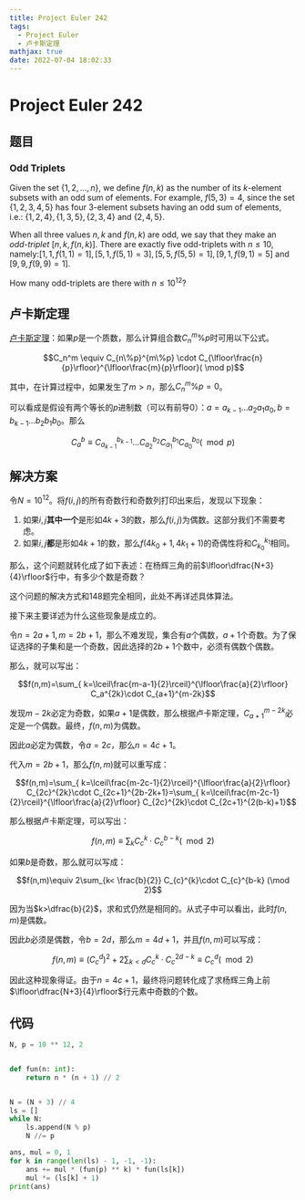 ```yaml
---
title: Project Euler 242
tags:
  - Project Euler
  - 卢卡斯定理
mathjax: true
date: 2022-07-04 18:02:33
---
```


<escape><!-- more --></escape>

# Project Euler 242

## 题目

### Odd Triplets

Given the set $\{1,2,\dots,n\}$, we define $f(n,k)$ as the number of its $k$-element subsets with an odd sum of elements. For example, $f(5,3)=4$, since the set $\{1,2,3,4,5\}$ has four $3$-element subsets having an odd sum of elements, i.e.: $\{1,2,4\}, \{1,3,5\}, \{2,3,4\}$ and $\{2,4,5\}$.

When all three values $n, k$ and $f(n,k)$ are odd, we say that they make an *odd-triplet* $[n,k,f(n,k)]$.
There are exactly five odd-triplets with $n\le10$, namely:$[1,1,f(1,1)=1], [5,1,f(5,1)=3], [5,5,f(5,5)=1], [9,1,f(9,1)=5]$ and $[9,9,f(9,9)=1]$.

How many odd-triplets are there with $n\le10^{12}$?

## 卢卡斯定理

[卢卡斯定理](https://en.wikipedia.org/wiki/Lucas%27s_theorem)：如果$p$是一个质数，那么计算组合数$C_n^m\% p$时可用以下公式。

$$C_n^m \equiv C_{n\%p}^{m\%p} \cdot C_{\lfloor\frac{n}{p}\rfloor}^{\lfloor\frac{m}{p}\rfloor}( \mod p)$$

其中，在计算过程中，如果发生了$m>n$，那么$C_n^m\%p=0$。

可以看成是假设有两个等长的$p$进制数（可以有前导$0$）：$a=a_{k-1}\dots a_2a_1a_0,b= b_{k-1}\dots b_2b_1b_0$。那么

$$C_a^b\equiv  C_{a_{k-1}}^{b_{k-1}}\dots C_{a_2}^{b_2}C_{a_1}^{b_1}C_{a_0}^{b_0}(\mod p) $$

## 解决方案

令$N=10^{12}$。将$f(i,j)$的所有奇数行和奇数列打印出来后，发现以下现象：

1. 如果$i,j$**其中一个**是形如$4k+3$的数，那么$f(i,j)$为偶数。这部分我们不需要考虑。
2. 如果$i,j$**都**是形如$4k+1$的数，那么$f(4k_0+1,4k_1+1)$的奇偶性将和$C_{k_0}^{k_1}$相同。

那么，这个问题就转化成了如下表述：在杨辉三角的前$\lfloor\dfrac{N+3}{4}\rfloor$行中，有多少个数是奇数？

这个问题的解决方式和148题完全相同，此处不再详述具体算法。

接下来主要详述为什么这些现象是成立的。

令$n=2a+1,m=2b+1$，那么不难发现，集合有$a$个偶数，$a+1$个奇数。为了保证选择的子集和是一个奇数，因此选择的$2b+1$个数中，必须有偶数个偶数。

那么，就可以写出：

$$f(n,m)=\sum_{ k=\lceil\frac{m-a-1}{2}\rceil}^{\lfloor\frac{a}{2}\rfloor} C_a^{2k}\cdot C_{a+1}^{m-2k}$$

发现$m-2k$必定为奇数，如果$a+1$是偶数，那么根据卢卡斯定理，$C_{a+1}^{m-2k}$必定是一个偶数。最终，$f(n,m)$为偶数。

因此$a$必定为偶数，令$a=2c$，那么$n=4c+1$。

代入$m=2b+1$，那么$f(n,m)$就可以重写成：

$$f(n,m)=\sum_{ k=\lceil\frac{m-2c-1}{2}\rceil}^{\lfloor\frac{a}{2}\rfloor} C_{2c}^{2k}\cdot C_{2c+1}^{2b-2k+1}=\sum_{ k=\lceil\frac{m-2c-1}{2}\rceil}^{\lfloor\frac{a}{2}\rfloor} C_{2c}^{2k}\cdot C_{2c+1}^{2(b-k)+1}$$

那么根据卢卡斯定理，可以写出：

$$f(n,m)\equiv \sum_{k} C_{c}^{k}\cdot C_{c}^{b-k} (\mod 2)$$

如果$b$是奇数，那么就可以写成：

$$f(n,m)\equiv 2\sum_{k< \frac{b}{2}} C_{c}^{k}\cdot C_{c}^{b-k} (\mod 2)$$

因为当$k>\dfrac{b}{2}$，求和式仍然是相同的。从式子中可以看出，此时$f(n,m)$是偶数。

因此$b$必须是偶数，令$b=2d$，那么$m=4d+1$，并且$f(n,m)$可以写成：

$$f(n,m)\equiv (C_c^d)^2+2\sum_{k<d} C_{c}^k\cdot C_c^{2d-k}\equiv C_c^d(\mod 2)$$

因此这种现象得证。由于$n=4c+1$，最终将问题转化成了求杨辉三角上前$\lfloor\dfrac{N+3}{4}\rfloor$行元素中奇数的个数。

## 代码

```py
N, p = 10 ** 12, 2


def fun(n: int):
    return n * (n + 1) // 2


N = (N + 3) // 4
ls = []
while N:
    ls.append(N % p)
    N //= p

ans, mul = 0, 1
for k in range(len(ls) - 1, -1, -1):
    ans += mul * (fun(p) ** k) * fun(ls[k])
    mul *= (ls[k] + 1)
print(ans)

```
